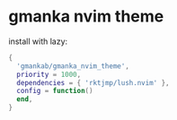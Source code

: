 # gmanka nvim theme

install with lazy:

```lua
{
  'gmankab/gmanka_nvim_theme',
  priority = 1000,
  dependencies = { 'rktjmp/lush.nvim' },
  config = function()
  end,
}
```
